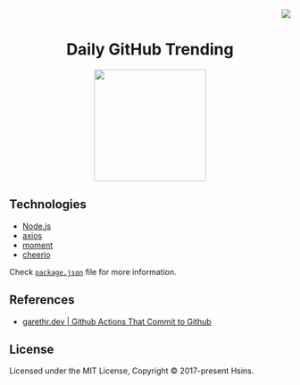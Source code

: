 <div align="right">
  <a href="https://github.com/Hsins/Daily-GitHub-Trending/blob/master/LICENSE" alt="License">
    <img src="https://img.shields.io/github/license/Hsins/Daily-GitHub-Trending.svg" />
  </a>
</div>

<div align="center">

# Daily GitHub Trending
  <img src="https://user-images.githubusercontent.com/26391143/72241638-47d2b280-3622-11ea-9b33-666966358dd3.png" height="200">
</div>

## Technologies

- [Node.js](https://nodejs.org/en/)
- [axios](https://github.com/axios/axios)
- [moment](https://momentjs.com/)
- [cheerio](https://github.com/cheeriojs/cheerio)

Check [`package.json`](https://github.com/Hsins/Daily-GitHub-Trending/blob/master/package.json) file for more information.

## References

- [garethr.dev | Github Actions That Commit to Github](https://garethr.dev/2019/09/github-actions-that-commit-to-github/)

## License

Licensed under the MIT License, Copyright © 2017-present Hsins.
